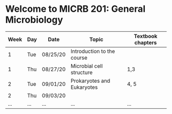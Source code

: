 # Welcome to **MICRB 201: General Microbiology**

Week | Day | Date | Topic | Textbook chapters
---- | --- | ---- |------| ------------------
1| Tue | 08/25/20| Introduction to the course |
1| Thu | 08/27/20 | Microbial cell structure | 1,3
2 | Tue | 09/01/20 | Prokaryotes and Eukaryotes | 4, 5
2| Thu| 09/03/20 | |
...|...|...|...|...

